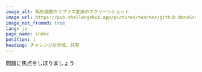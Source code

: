 ```yaml
---
image_alt: 矩形関数のラプラス変換のスクリーンショット
image_url: https://pub.challengehub.app/pictures/teacher/github.NanoScaleDesign/challenge-by-title/laplace-transform-of-a-short-pulse-function.png
image_not_framed: true
lang: ja
page_name: index
position: 1
heading: チャレンジを作成、共有
---
```


問題に焦点をしぼりましょう
